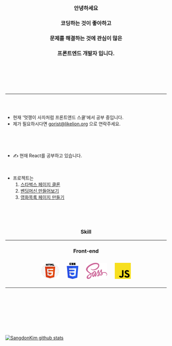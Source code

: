 
### <p align ="center"> 안녕하세요 </p>
### <p align ="center">코딩하는 것이 좋아하고 </p>
### <p align ="center">문제를 해결하는 것에 관심이 많은 </p>
### <p align ="center"> 프론트엔드 개발자 입니다.</p>
<br>
<br>
<br>
<br>
<br>
<hr>
<br>
<br>
  

- 현재 '멋쟁이 사자처럼 프론트앤드 스쿨'에서 공부 중입니다.
- 제가 필요하시다면 gorist@likelion.org 으로 연락주세요.




<br>
<br>
<br>

- ✍ 현재 React를 공부하고 있습니다.
<br>

- 프로젝트는 <br>
  1. [스타벅스 페이지 클론](https://sangdon1029.github.io/Starbucks-clone/)
  2. [벤딩머신 만들어보기](https://projectlv3.netlify.app/)
  3. [영화목록 페이지 만들기](https://sangdon1029.github.io/Project/)
<br>
<br>
<br>

<h3 align="center"> Skill </h2>
<hr>
<h3 align="center">Front-end</h3>
<div align="center" border="solide">  
<img style="margin: 10px" src="img/HTML5.png" alt="HTML5" height="50" />  
<img style="margin: 10px" src="img/css.png" alt="CSS" height="50" />  
<img style="margin: 10px" src="img/SASS.png" alt="SaSS" height="50" />  
<img style="margin: 10px" src="img/js.png" alt="JavaScript" height="50" />  
</div>

<hr>
<br><br><br><br><br><br><br>






[![SangdonKim github stats](https://github-readme-stats.vercel.app/api?username=Sangdon1029&count_private=true&bg_color=green)](https://github.com/anuraghazra/github-readme-stats)

